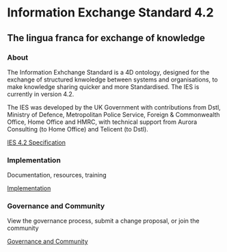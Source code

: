 # Information Exchange Standard 4.2

## The lingua franca for exchange of knowledge

### About
The Information Exhchange Standard is a 4D ontology, designed for the exchange of structured knwoledge between systems and organisations, to make knowledge sharing quicker and more Standardised. The IES is currently in version 4.2.

The IES was developed by the UK Government with contributions from Dstl, Ministry of Defence, Metropolitan Police Service, Foreign & Commonwealth Office, Home Office and HMRC, with technical support from Aurora Consulting (to Home Office) and Telicent (to Dstl).

[IES 4.2 Specification](https://www.example.com)

### Implementation
Documentation, resources, training

[Implementation]([https://www.example.com](https://github.com/OliviaData/Page/blob/main/Implementation.md))

### Governance and Community
View the governance process, submit a change proposal, or join the community

[Governance and Community](https://www.example.com)

